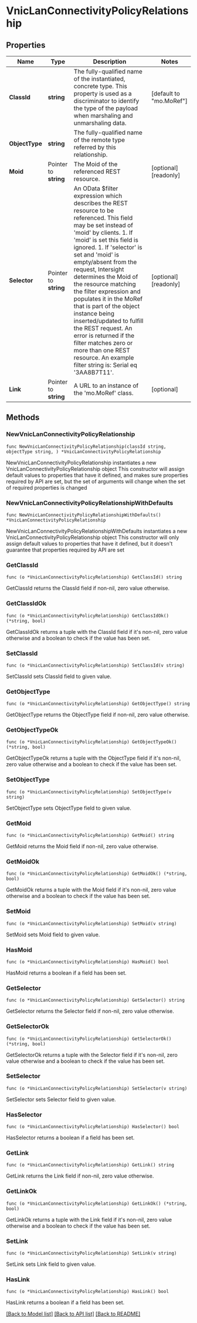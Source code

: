 # VnicLanConnectivityPolicyRelationship

## Properties

Name | Type | Description | Notes
------------ | ------------- | ------------- | -------------
**ClassId** | **string** | The fully-qualified name of the instantiated, concrete type. This property is used as a discriminator to identify the type of the payload when marshaling and unmarshaling data. | [default to "mo.MoRef"]
**ObjectType** | **string** | The fully-qualified name of the remote type referred by this relationship. | 
**Moid** | Pointer to **string** | The Moid of the referenced REST resource. | [optional] [readonly] 
**Selector** | Pointer to **string** | An OData $filter expression which describes the REST resource to be referenced. This field may be set instead of &#39;moid&#39; by clients. 1. If &#39;moid&#39; is set this field is ignored. 1. If &#39;selector&#39; is set and &#39;moid&#39; is empty/absent from the request, Intersight determines the Moid of the resource matching the filter expression and populates it in the MoRef that is part of the object instance being inserted/updated to fulfill the REST request. An error is returned if the filter matches zero or more than one REST resource. An example filter string is: Serial eq &#39;3AA8B7T11&#39;. | [optional] [readonly] 
**Link** | Pointer to **string** | A URL to an instance of the &#39;mo.MoRef&#39; class. | [optional] 

## Methods

### NewVnicLanConnectivityPolicyRelationship

`func NewVnicLanConnectivityPolicyRelationship(classId string, objectType string, ) *VnicLanConnectivityPolicyRelationship`

NewVnicLanConnectivityPolicyRelationship instantiates a new VnicLanConnectivityPolicyRelationship object
This constructor will assign default values to properties that have it defined,
and makes sure properties required by API are set, but the set of arguments
will change when the set of required properties is changed

### NewVnicLanConnectivityPolicyRelationshipWithDefaults

`func NewVnicLanConnectivityPolicyRelationshipWithDefaults() *VnicLanConnectivityPolicyRelationship`

NewVnicLanConnectivityPolicyRelationshipWithDefaults instantiates a new VnicLanConnectivityPolicyRelationship object
This constructor will only assign default values to properties that have it defined,
but it doesn't guarantee that properties required by API are set

### GetClassId

`func (o *VnicLanConnectivityPolicyRelationship) GetClassId() string`

GetClassId returns the ClassId field if non-nil, zero value otherwise.

### GetClassIdOk

`func (o *VnicLanConnectivityPolicyRelationship) GetClassIdOk() (*string, bool)`

GetClassIdOk returns a tuple with the ClassId field if it's non-nil, zero value otherwise
and a boolean to check if the value has been set.

### SetClassId

`func (o *VnicLanConnectivityPolicyRelationship) SetClassId(v string)`

SetClassId sets ClassId field to given value.


### GetObjectType

`func (o *VnicLanConnectivityPolicyRelationship) GetObjectType() string`

GetObjectType returns the ObjectType field if non-nil, zero value otherwise.

### GetObjectTypeOk

`func (o *VnicLanConnectivityPolicyRelationship) GetObjectTypeOk() (*string, bool)`

GetObjectTypeOk returns a tuple with the ObjectType field if it's non-nil, zero value otherwise
and a boolean to check if the value has been set.

### SetObjectType

`func (o *VnicLanConnectivityPolicyRelationship) SetObjectType(v string)`

SetObjectType sets ObjectType field to given value.


### GetMoid

`func (o *VnicLanConnectivityPolicyRelationship) GetMoid() string`

GetMoid returns the Moid field if non-nil, zero value otherwise.

### GetMoidOk

`func (o *VnicLanConnectivityPolicyRelationship) GetMoidOk() (*string, bool)`

GetMoidOk returns a tuple with the Moid field if it's non-nil, zero value otherwise
and a boolean to check if the value has been set.

### SetMoid

`func (o *VnicLanConnectivityPolicyRelationship) SetMoid(v string)`

SetMoid sets Moid field to given value.

### HasMoid

`func (o *VnicLanConnectivityPolicyRelationship) HasMoid() bool`

HasMoid returns a boolean if a field has been set.

### GetSelector

`func (o *VnicLanConnectivityPolicyRelationship) GetSelector() string`

GetSelector returns the Selector field if non-nil, zero value otherwise.

### GetSelectorOk

`func (o *VnicLanConnectivityPolicyRelationship) GetSelectorOk() (*string, bool)`

GetSelectorOk returns a tuple with the Selector field if it's non-nil, zero value otherwise
and a boolean to check if the value has been set.

### SetSelector

`func (o *VnicLanConnectivityPolicyRelationship) SetSelector(v string)`

SetSelector sets Selector field to given value.

### HasSelector

`func (o *VnicLanConnectivityPolicyRelationship) HasSelector() bool`

HasSelector returns a boolean if a field has been set.

### GetLink

`func (o *VnicLanConnectivityPolicyRelationship) GetLink() string`

GetLink returns the Link field if non-nil, zero value otherwise.

### GetLinkOk

`func (o *VnicLanConnectivityPolicyRelationship) GetLinkOk() (*string, bool)`

GetLinkOk returns a tuple with the Link field if it's non-nil, zero value otherwise
and a boolean to check if the value has been set.

### SetLink

`func (o *VnicLanConnectivityPolicyRelationship) SetLink(v string)`

SetLink sets Link field to given value.

### HasLink

`func (o *VnicLanConnectivityPolicyRelationship) HasLink() bool`

HasLink returns a boolean if a field has been set.


[[Back to Model list]](../README.md#documentation-for-models) [[Back to API list]](../README.md#documentation-for-api-endpoints) [[Back to README]](../README.md)


